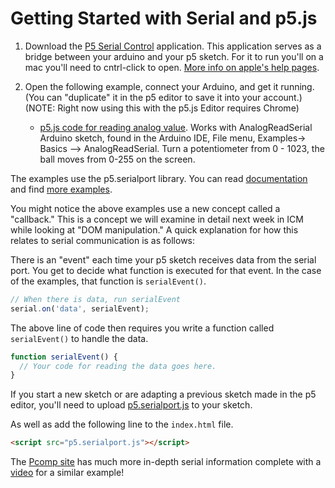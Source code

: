 # Getting Started with Serial and p5.js

1.  Download the [P5 Serial Control](https://github.com/vanevery/p5.serialcontrol/releases) application.  This application serves as a bridge between your arduino and your p5 sketch.  For it to run you'll on a mac you'll need to cntrl-click to open. [More info on apple's help pages](https://support.apple.com/en-us/HT202491).

2. Open the following example, connect your Arduino, and get it running.  (You can "duplicate" it in the p5 editor to save it into your account.)   (NOTE:  Right now using this with the p5.js Editor requires Chrome)
   * [p5.js code for reading analog value](http://alpha.editor.p5js.org/shawn/sketches/Sk3xpl26).  Works with AnalogReadSerial Arduino sketch, found in the Arduino IDE, File menu, Examples-> Basics —> AnalogReadSerial. Turn a potentiometer from 0 - 1023, the ball moves from 0-255 on the screen.

The examples use the p5.serialport library.  You can read [documentation](http://vanevery.github.io/p5.serialport/docs/classes/p5.serialport.html) and find [more examples](https://github.com/vanevery/p5.serialport/tree/master/examples).

You might notice the above examples use a new concept called a "callback."  This is a concept we will examine in detail next week in ICM while looking at "DOM manipulation."  A quick explanation for how this relates to serial communication is as follows:

There is an "event" each time your p5 sketch receives data from the serial port.  You get to decide what function is executed for that event.  In the case of the examples, that function is `serialEvent()`.

```javascript
// When there is data, run serialEvent  
serial.on('data', serialEvent);
```

The above line of code then requires you write a function called `serialEvent()` to handle the data.

```javascript
function serialEvent() {
  // Your code for reading the data goes here.
}
```

If you start a new sketch or are adapting a previous sketch made in the p5 editor, you'll need to upload [p5.serialport.js](https://raw.githubusercontent.com/vanevery/p5.serialport/master/lib/p5.serialport.js) to your sketch.

As well as add the following line to the `index.html` file.

```html
<script src="p5.serialport.js"></script>
```

The [Pcomp site](https://itp.nyu.edu/physcomp/itp/syllabus/) has much more in-depth serial information complete with a [video](https://vimeo.com/237203208) for a similar example!
